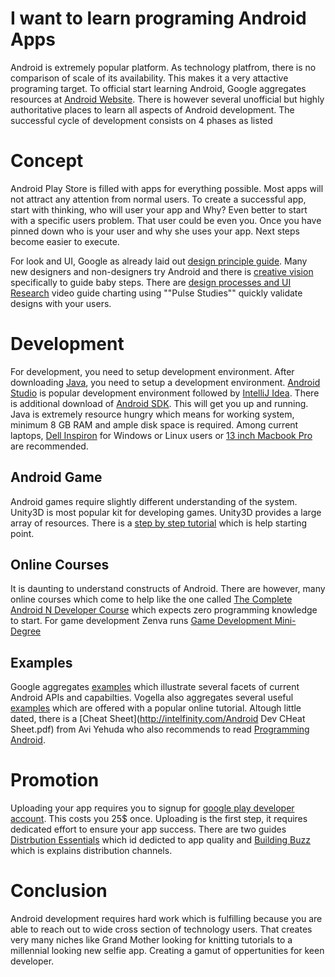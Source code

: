 # I want to learn programing Android Apps
Android is extremely popular platform. As technology platfrom, there is no comparison of scale of its availability. This makes it a very attactive programing target. To official start learning Android, Google aggregates resources at [Android Website](http://developer.android.com). There is however several unofficial but highly authoritative places to learn all aspects of Android development. The successful cycle of development consists on 4 phases as listed

Concept
=======
Android Play Store is filled with apps for everything possible. Most apps will not attract any attention from normal users. To create a successful app, start with thinking, who will user your app and Why? Even better to start with a specific users problem. That user could be even you. Once you have pinned down who is your user and why she uses your app. Next steps become easier to execute.

For look and UI, Google as already laid out [design principle guide](http://developer.android.com/design/get-started/principles.html). Many new designers and non-designers try Android and there is [creative vision](http://developer.android.com/design/get-started/creative-vision.html) specifically to guide baby steps. There are [design processes and UI Research](https://www.youtube.com/watch?v=6MOeVNbh9cY) video guide charting using ""Pulse Studies"" quickly validate designs with your users. 

Development
===========
For development, you need to setup development environment. After downloading [Java](https://java.com/en/download/), you need to setup a development environment. [Android Studio](https://developer.android.com/studio/index.html) is popular development environment followed by [IntelliJ Idea](https://www.jetbrains.com/idea/download/). There is additional download of [Android SDK](http://developer.android.com/sdk/index.html). This will get you up and running. Java is extremely resource hungry which means for working system, minimum 8 GB RAM and ample disk space is required. Among current laptops, [Dell Inspiron](http://amzn.to/2z8xAhl) for Windows or Linux users or [13 inch Macbook Pro](http://amzn.to/2i5M8Dk) are recommended. 

Android Game
------------
Android games require slightly different understanding of the system. Unity3D is most popular kit for developing games. Unity3D provides a large array of resources. There is a [step by step tutorial](http://www.what-could-possibly-go-wrong.com/creating-a-native-android-plugin-for-unity3d/) which is help starting point. 

Online Courses
--------------
It is daunting to understand constructs of Android. There are however, many online courses which come to help like the one called [The Complete Android N Developer Course](https://www.udemy.com/complete-android-n-developer-course/) which expects zero programming knowledge to start. For game development Zenva runs [Game Development Mini-Degree](https://academy.zenva.com/product/unity-game-development-mini-degree/?a=80)

Examples
--------
Google aggregates [examples](http://developer.android.com/samples/index.html) which illustrate several facets of current Android APIs and capabilties. Vogella also aggregates several useful [examples](https://github.com/vogellacompany/codeexamples-android) which are offered with a popular online tutorial. Altough little dated, there is a [Cheat Sheet](http://intelfinity.com/Android Dev CHeat Sheet.pdf) from Avi Yehuda who also recommends to read [Programming Android](http://amzn.to/2i72b3O). 

Promotion
=========
Uploading your app requires you to signup for [google play developer account](https://play.google.com/apps/publish/signup/). This costs you 25$ once. Uploading is the first step, it requires dedicated effort to ensure your app success. There are two guides [Distrbution Essentials](http://developer.android.com/distribute/essentials/index.html) which id dedicted to app quality and [Building Buzz](http://developer.android.com/distribute/users/build-buzz.html) which is explains distribution channels.


Conclusion
==========
Android development requires hard work which is fulfilling because you are able to reach out to wide cross section of technology users. That creates very many niches like Grand Mother looking for knitting tutorials to a millennial looking new selfie app. Creating a gamut of oppertunities for keen developer. 